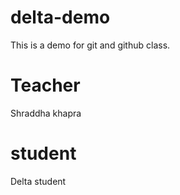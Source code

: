 # delta-demo
This is a demo for git and github class.

# Teacher
Shraddha khapra

# student
Delta student
